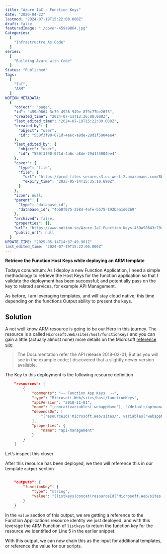 ```yaml
---
title: "Azure IaC - Function Keys"
date: "2020-04-22"
lastmod: "2024-07-19T15:22:00.000Z"
draft: false
featuredImage: "./cover-459a9864.jpg"
Categories:
  [
    "Infrastructre As Code"
  ]
series:
  [
    "Building Azure with Code"
  ]
Status: "Published"
Tags:
  [
    "IaC",
    "ARM"
  ]
NOTION_METADATA:
  {
    "object": "page",
    "id": "459a9864-3c79-4926-949e-879c77be2673",
    "created_time": "2024-07-11T13:36:00.000Z",
    "last_edited_time": "2024-07-19T15:22:00.000Z",
    "created_by": {
      "object": "user",
      "id": "550f3f90-071d-4a6c-a8de-29d1f5804ee4"
    },
    "last_edited_by": {
      "object": "user",
      "id": "550f3f90-071d-4a6c-a8de-29d1f5804ee4"
    },
    "cover": {
      "type": "file",
      "file": {
        "url": "https://prod-files-secure.s3.us-west-2.amazonaws.com/8bc3c4f0-c291-4309-a955-a5876c66b3de/aa9451e1-603f-4c42-9341-2633f7287f76/banner-iac-functionkeys.jpg?X-Amz-Algorithm=AWS4-HMAC-SHA256&X-Amz-Content-Sha256=UNSIGNED-PAYLOAD&X-Amz-Credential=ASIAZI2LB466UXSKFPNB%2F20250514%2Fus-west-2%2Fs3%2Faws4_request&X-Amz-Date=20250514T143510Z&X-Amz-Expires=3600&X-Amz-Security-Token=IQoJb3JpZ2luX2VjEF4aCXVzLXdlc3QtMiJIMEYCIQDx5XfXUW7Cs54HNZZkEHFpFbZlv24weKEXpFXomO4%2F8AIhAJ1L9WyLf46%2B4agk%2Ff%2B%2BvlDNpJTeI3DgUEOYanjUG6JdKv8DCBcQABoMNjM3NDIzMTgzODA1Igwts1QFaUsqFGq7R5sq3AMJ%2F62AugFt4k5ocFo9dMlQi6Hv0Y2uJXwMCNJ%2BwaeGvwbstlU%2BtFJvpFneH8tjP57a72js2PzDYXoYG9v02g2DbE7hlR8QHcTeQq5rfRcFFSeyHRKdEF9fbFD%2Fr8IELMcvvevXSO5HsWERoZw64nvmyGyUEiI1KYx8i06x%2BV86VQLYNaFlKLFcsW%2BjAXY6ktLt6X7lNVc4nLvEsVAAE5zY2Xik3Ub9uJ2MGQ6ydm8KrDFtbCUEdgVhMjl9JedN1Vukt255BOWfSEVqQ9nVNvE2wzcVFG%2BPqwaSoW0POEspt%2BfT1jMQg5dWDqwOFo742%2BcqnUhHzgwVEgsPdwWqC%2BXy%2Fu4Gtx2qUYtkR5Ka0K58v%2FWv7P%2BblUPJixOeXhOznnR3288HAGgpoWnYV15WplQiI0eQ5sjNMC%2BcywDpvNpLhKbo5GxkIr0ZxUeKNQJULDr9i3zv52iX1QpqVq98ecmKiCjQ4K5qHyssAGDYkYyHlQr7mTTaBx74ArkXqt%2BxJWX7DObei%2BXkPKcTCCGpY94Pylrxet44oz62ycW1ZlkSWksXEIMFxV31TdsC%2FfyNe5B%2FA8ez4DM0oRgWdpfS9EiMHW2P%2Bt3vwHpwR5P7SPVunHFmxoRhUY97HJHrLzD%2FupLBBjqkAUoMNn2Db060301O%2F2Hgh6tlKDn7i5%2BCbqRfTbG7Ouxh%2F3BWJAfqPNPyl%2Bhr4TLDmRPihpYBc2OC6pzStkvROyGPcRjeFylhxqd7KJrWVd3iDo6b9TpLqv1MgDGaZMfwOsI%2FvVjvn%2FI0Dxo6xVpg6yWKLgU7F5R9vLtSy%2Bd9yI2qO0Ws6l2m7OF01EDBDnGWJrwSj1XGrsjk3m5ga9xgd7hX5u0X&X-Amz-Signature=58a6a1814bd11287fe78b9c43b64fdd68f72b3a4565e69a2b89bcfcc62cc4956&X-Amz-SignedHeaders=host&x-id=GetObject",
        "expiry_time": "2025-05-14T15:35:10.690Z"
      }
    },
    "icon": null,
    "parent": {
      "type": "database_id",
      "database_id": "4bb8f075-358d-4efe-b575-192baa1d62b9"
    },
    "archived": false,
    "properties": {},
    "url": "https://www.notion.so/Azure-IaC-Function-Keys-459a98643c794926949e879c77be2673",
    "public_url": null
  }
UPDATE_TIME: "2025-05-14T14:37:49.901Z"
last_edited_time: "2024-07-19T15:22:00.000Z"
---
```


**Retrieve the Function Host Keys while deploying an ARM template**

Todays conundrum: As I deploy a new Function Application, I need a simple methodology to retrieve the Host Keys for the function application so that I validate the deployment has been successful; and potentially pass on the key to related services, for example API Management.

As before, I am leveraging templates, and will stay cloud native; this time depending on the functions Output ability to present the keys.

## Solution

A not well know ARM resource is going to be our Hero in this journey. The resource is a called `Microsoft.Web/sites/host/functionKeys` and you can gain a little (actually almost none) more details on the Microsoft [reference site](https://docs.microsoft.com/en-us/azure/templates/microsoft.web/2018-02-01/sites/functions/keys).

> The Documentation refer the API release 2018-02-01; But as you will see in the example code; I discovered that a slightly newer version available.

The Key to this deployment is the following resource definition

```json
    "resources": [
        {
            "comments": "~~ Function App Keys  ~~",
            "type": "Microsoft.Web/sites/host/functionKeys",
            "apiVersion": "2018-11-01",
            "name": "[concat(variables('webappName'), '/default/apimanagement')]",
            "dependsOn": [
                "[resourceId('Microsoft.Web/sites/', variables('webappName'))]"
            ],
            "properties": {
                "name": "api-management"
            }
        }
    ]
```

Let’s inspect this closer

  After this resource has been deployed, we then will reference this in our template `output` section

```json

    "outputs": {
        "functionKey": {
            "type": "string",
            "value": "[listkeys(concat(resourceId('Microsoft.Web/sites', variables('webappName')), '/host/default/'),'2016-08-01').functionKeys.apimanagement]"
        }
    }
```

In the `value` section of this output, we are getting a reference to the Function Applications resource identity we just deployed, and with this leverage the ARM Function of `listkeys` to return the function key for the resource we identified on Line 5 in the earlier snippet.

With this output, we can now chain this as the input for additional templates, or reference the value for our scripts.


